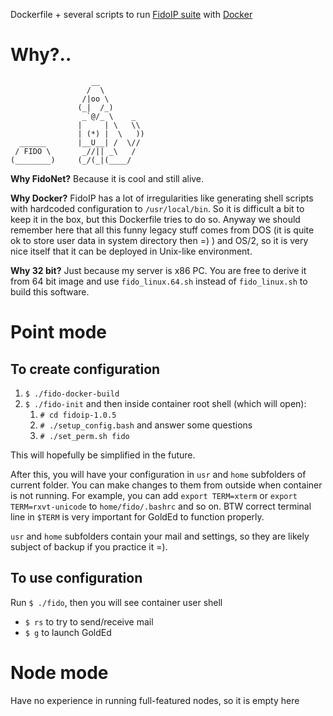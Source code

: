 Dockerfile + several scripts
to run [FidoIP suite](https://sourceforge.net/projects/fidoip/)
with [Docker](https://www.docker.com/)

# Why?..

                      __
                     /  \
                    /|oo \
                   (_|  /_)
                    _`@/_ \    _
                   |     | \   \\
                   | (*) |  \   )) 
      ______       |__U__| /  \//
     / FIDO \       _//|| _\   /
    (________)     (_/(_|(____/

**Why FidoNet?** Because it is cool and still alive.

**Why Docker?** FidoIP has a lot of irregularities like generating shell scripts
with hardcoded configuration to `/usr/local/bin`. So it is difficult a bit
to keep it in the box, but this Dockerfile tries to do so. Anyway we should
remember here that all this funny legacy stuff comes from DOS (it is quite ok
to store user data in system directory then =) ) and OS/2, so it is
very nice itself that it can be deployed in Unix-like environment.

**Why 32 bit?** Just because my server is x86 PC. You are free to derive it from 64 bit
image and use `fido_linux.64.sh` instead of `fido_linux.sh` to build this software.

# Point mode

## To create configuration

1. `$ ./fido-docker-build`
2. `$ ./fido-init` and then inside container root shell (which will open):
    1. `# cd fidoip-1.0.5`
    2. `# ./setup_config.bash` and answer some questions
    3. `# ./set_perm.sh fido`

This will hopefully be simplified in the future.

After this, you will have your configuration in `usr` and `home` subfolders of current folder.
You can make changes to them from outside when container is not running.
For example, you can add `export TERM=xterm` or `export TERM=rxvt-unicode`
to `home/fido/.bashrc` and so on. BTW correct terminal line in `$TERM` is very
important for GoldEd to function properly.

`usr` and `home` subfolders contain your mail and settings,
so they are likely subject of backup if you practice it =).

## To use configuration

Run `$ ./fido`, then you will see container user shell

* `$ rs` to try to send/receive mail
* `$ g` to launch GoldEd

# Node mode

Have no experience in running full-featured nodes, so it is empty here
